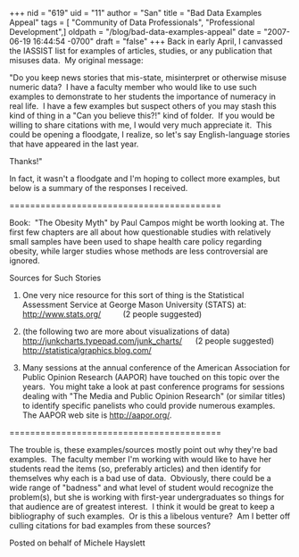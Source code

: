 +++
nid = "619"
uid = "11"
author = "San"
title = "Bad Data Examples Appeal"
tags = [ "Community of Data Professionals", "Professional Development",]
oldpath = "/blog/bad-data-examples-appeal"
date = "2007-06-19 16:44:54 -0700"
draft = "false"
+++
Back in early April, I canvassed the IASSIST list for examples of
articles, studies, or any publication that misuses data.  My original
message:

"Do you keep news stories that mis-state, misinterpret or otherwise
misuse numeric data?  I have a faculty member who would like to use such
examples to demonstrate to her students the importance of numeracy in
real life.  I have a few examples but suspect others of you may stash
this kind of thing in a "Can you believe this?!" kind of folder.  If
you would be willing to share citations with me, I would very much
appreciate it.  This could be opening a floodgate, I realize, so let's
say English-language stories that have appeared in the last year.

Thanks!"

In fact, it wasn't a floodgate and I'm hoping to collect more examples,
but below is a summary of the responses I received.

=========================================

Book:  "The Obesity Myth" by Paul Campos might be worth looking at.
The first few chapters are all about how questionable studies with
relatively small samples have been used to shape health care policy
regarding obesity, while larger studies whose methods are less
controversial are ignored.

Sources for Such Stories

1. One very nice resource for this sort of thing is the Statistical
Assessment Service at George Mason University (STATS) at:
<http://www.stats.org/>          (2 people suggested)

2. (the following two are more about visualizations of data)
<http://junkcharts.typepad.com/junk_charts/>      (2 people suggested)
<http://statisticalgraphics.blog.com/>

3. Many sessions at the annual conference of the American Association
for Public Opinion Research (AAPOR) have touched on this topic over the
years.  You might take a look at past conference programs for sessions
dealing with "The Media and Public Opinion Research" (or similar
titles) to identify specific panelists who could provide numerous
examples.  The AAPOR web site is <http://aapor.org/>.

=========================================

The trouble is, these examples/sources mostly point out why they're bad
examples.  The faculty member I'm working with would like to have her
students read the items (so, preferably articles) and then identify for
themselves why each is a bad use of data.  Obviously, there could be a
wide range of "badness" and what level of student would recognize the
problem(s), but she is working with first-year undergraduates so things
for that audience are of greatest interest.  I think it would be great
to keep a bibliography of such examples.  Or is this a libelous
venture?  Am I better off culling citations for bad examples from these
sources?

Posted on behalf of Michele Hayslett
